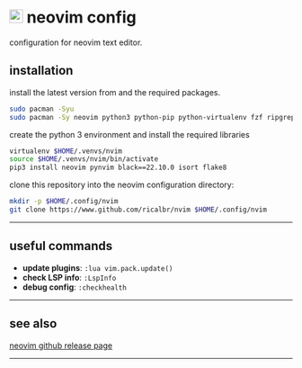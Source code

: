 # <img src="https://upload.wikimedia.org/wikipedia/commons/3/3a/Neovim-mark.svg" alt="nvim" width="24"/> neovim config
configuration for neovim text editor.

## installation
install the latest version from and the required packages.
   ```bash
   sudo pacman -Syu
   sudo pacman -Sy neovim python3 python-pip python-virtualenv fzf ripgrep bat inotify nodejs python-virtualenv tree-sitter-cli
   ```

create the python 3 environment and install the required libraries
   ```bash
   virtualenv $HOME/.venvs/nvim
   source $HOME/.venvs/nvim/bin/activate
   pip3 install neovim pynvim black==22.10.0 isort flake8 
   ```
clone this repository into the neovim configuration directory:
```bash
mkdir -p $HOME/.config/nvim
git clone https://www.github.com/ricalbr/nvim $HOME/.config/nvim
```

---

## useful commands
- **update plugins**: `:lua vim.pack.update()`
- **check LSP info**: `:LspInfo`
- **debug config**: `:checkhealth`
---

## see also
[neovim github release page](https://github.com/neovim/neovim/releases) 

---

